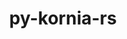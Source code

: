---
title: "py-kornia-rs"
layout: cache
categories: [package, develop]
meta: {"compilers": ["apple-clang@=15.0.0", "gcc@=13.2.0"], "num_specs": 62, "num_specs_by_stack": {"ml-darwin-aarch64-mps": 4, "ml-linux-aarch64-cpu": 16, "ml-linux-aarch64-cuda": 15, "ml-linux-x86_64-cpu": 14, "ml-linux-x86_64-cuda": 11, "root": 62}, "oss": ["ubuntu24.04", "ventura"], "platforms": ["darwin", "linux"], "stacks": ["ml-darwin-aarch64-mps", "ml-linux-aarch64-cpu", "ml-linux-aarch64-cuda", "ml-linux-x86_64-cpu", "ml-linux-x86_64-cuda", "root"], "targets": ["aarch64", "x86_64_v3"], "versions": ["0.1.1"]}
spec_details: [{"compiler": "gcc@=13.2.0", "hash": "2knp5gxfzvgbvl3jy2rg7rybhwzyjkgi", "os": "ubuntu24.04", "platform": "linux", "size": "-", "stacks": ["ml-linux-aarch64-cuda", "root"], "tarball": "https://binaries.spack.io/develop/build_cache/linux-ubuntu24.04-aarch64/gcc-13.2.0/py-kornia-rs-0.1.1/linux-ubuntu24.04-aarch64-gcc-13.2.0-py-kornia-rs-0.1.1-2knp5gxfzvgbvl3jy2rg7rybhwzyjkgi.spack", "target": "aarch64", "variants": ["build_system=python_pip"], "versions": ["0.1.1"]}, {"compiler": "gcc@=13.2.0", "hash": "2lzdggpird36ayz6msnj4f3ad2vr5yyr", "os": "ubuntu24.04", "platform": "linux", "size": "-", "stacks": ["ml-linux-aarch64-cpu", "root"], "tarball": "https://binaries.spack.io/develop/build_cache/linux-ubuntu24.04-aarch64/gcc-13.2.0/py-kornia-rs-0.1.1/linux-ubuntu24.04-aarch64-gcc-13.2.0-py-kornia-rs-0.1.1-2lzdggpird36ayz6msnj4f3ad2vr5yyr.spack", "target": "aarch64", "variants": ["build_system=python_pip"], "versions": ["0.1.1"]}, {"compiler": "gcc@=13.2.0", "hash": "3o6saaeznb6j7dvxfmyw4skojcsh4ko2", "os": "ubuntu24.04", "platform": "linux", "size": "-", "stacks": ["ml-linux-x86_64-cuda", "root"], "tarball": "https://binaries.spack.io/develop/build_cache/linux-ubuntu24.04-x86_64_v3/gcc-13.2.0/py-kornia-rs-0.1.1/linux-ubuntu24.04-x86_64_v3-gcc-13.2.0-py-kornia-rs-0.1.1-3o6saaeznb6j7dvxfmyw4skojcsh4ko2.spack", "target": "x86_64_v3", "variants": ["build_system=python_pip"], "versions": ["0.1.1"]}, {"compiler": "gcc@=13.2.0", "hash": "4arl3ooktsy3vave6a62vxptnl7synfv", "os": "ubuntu24.04", "platform": "linux", "size": "-", "stacks": ["ml-linux-aarch64-cpu", "root"], "tarball": "https://binaries.spack.io/develop/build_cache/linux-ubuntu24.04-aarch64/gcc-13.2.0/py-kornia-rs-0.1.1/linux-ubuntu24.04-aarch64-gcc-13.2.0-py-kornia-rs-0.1.1-4arl3ooktsy3vave6a62vxptnl7synfv.spack", "target": "aarch64", "variants": ["build_system=python_pip"], "versions": ["0.1.1"]}, {"compiler": "gcc@=13.2.0", "hash": "4datojifztge6dvhhxxd5ndyo6emmuta", "os": "ubuntu24.04", "platform": "linux", "size": "-", "stacks": ["ml-linux-aarch64-cuda", "root"], "tarball": "https://binaries.spack.io/develop/build_cache/linux-ubuntu24.04-aarch64/gcc-13.2.0/py-kornia-rs-0.1.1/linux-ubuntu24.04-aarch64-gcc-13.2.0-py-kornia-rs-0.1.1-4datojifztge6dvhhxxd5ndyo6emmuta.spack", "target": "aarch64", "variants": ["build_system=python_pip"], "versions": ["0.1.1"]}, {"compiler": "gcc@=13.2.0", "hash": "4ge73e5cqpvvwosemae7vbdnwoqjsexy", "os": "ubuntu24.04", "platform": "linux", "size": "-", "stacks": ["ml-linux-x86_64-cuda", "root"], "tarball": "https://binaries.spack.io/develop/build_cache/linux-ubuntu24.04-x86_64_v3/gcc-13.2.0/py-kornia-rs-0.1.1/linux-ubuntu24.04-x86_64_v3-gcc-13.2.0-py-kornia-rs-0.1.1-4ge73e5cqpvvwosemae7vbdnwoqjsexy.spack", "target": "x86_64_v3", "variants": ["build_system=python_pip"], "versions": ["0.1.1"]}, {"compiler": "gcc@=13.2.0", "hash": "527gajkycjkskh5tgm2b4okgsvfypomf", "os": "ubuntu24.04", "platform": "linux", "size": "-", "stacks": ["ml-linux-aarch64-cpu", "root"], "tarball": "https://binaries.spack.io/develop/build_cache/linux-ubuntu24.04-aarch64/gcc-13.2.0/py-kornia-rs-0.1.1/linux-ubuntu24.04-aarch64-gcc-13.2.0-py-kornia-rs-0.1.1-527gajkycjkskh5tgm2b4okgsvfypomf.spack", "target": "aarch64", "variants": ["build_system=python_pip"], "versions": ["0.1.1"]}, {"compiler": "gcc@=13.2.0", "hash": "54bw5wmck4pze6o4ntswehmugakpi7dn", "os": "ubuntu24.04", "platform": "linux", "size": "-", "stacks": ["ml-linux-aarch64-cpu", "root"], "tarball": "https://binaries.spack.io/develop/build_cache/linux-ubuntu24.04-aarch64/gcc-13.2.0/py-kornia-rs-0.1.1/linux-ubuntu24.04-aarch64-gcc-13.2.0-py-kornia-rs-0.1.1-54bw5wmck4pze6o4ntswehmugakpi7dn.spack", "target": "aarch64", "variants": ["build_system=python_pip"], "versions": ["0.1.1"]}, {"compiler": "gcc@=13.2.0", "hash": "5mbcvonk46lcxmtpslucv5ze3jbirsbm", "os": "ubuntu24.04", "platform": "linux", "size": "-", "stacks": ["ml-linux-aarch64-cpu", "root"], "tarball": "https://binaries.spack.io/develop/build_cache/linux-ubuntu24.04-aarch64/gcc-13.2.0/py-kornia-rs-0.1.1/linux-ubuntu24.04-aarch64-gcc-13.2.0-py-kornia-rs-0.1.1-5mbcvonk46lcxmtpslucv5ze3jbirsbm.spack", "target": "aarch64", "variants": ["build_system=python_pip"], "versions": ["0.1.1"]}, {"compiler": "gcc@=13.2.0", "hash": "5nr3jpae6ygg4cia5tiqhcsv4pb54aaa", "os": "ubuntu24.04", "platform": "linux", "size": "-", "stacks": ["ml-linux-aarch64-cpu", "root"], "tarball": "https://binaries.spack.io/develop/build_cache/linux-ubuntu24.04-aarch64/gcc-13.2.0/py-kornia-rs-0.1.1/linux-ubuntu24.04-aarch64-gcc-13.2.0-py-kornia-rs-0.1.1-5nr3jpae6ygg4cia5tiqhcsv4pb54aaa.spack", "target": "aarch64", "variants": ["build_system=python_pip"], "versions": ["0.1.1"]}, {"compiler": "gcc@=13.2.0", "hash": "5q4w6a7g7f2xjltwl5fktvny7ygidmxv", "os": "ubuntu24.04", "platform": "linux", "size": "-", "stacks": ["ml-linux-aarch64-cpu", "root"], "tarball": "https://binaries.spack.io/develop/build_cache/linux-ubuntu24.04-aarch64/gcc-13.2.0/py-kornia-rs-0.1.1/linux-ubuntu24.04-aarch64-gcc-13.2.0-py-kornia-rs-0.1.1-5q4w6a7g7f2xjltwl5fktvny7ygidmxv.spack", "target": "aarch64", "variants": ["build_system=python_pip"], "versions": ["0.1.1"]}, {"compiler": "gcc@=13.2.0", "hash": "6mzmlahytgxctocelosgnfjpwl6k26pf", "os": "ubuntu24.04", "platform": "linux", "size": "-", "stacks": ["root"], "tarball": "https://binaries.spack.io/develop/build_cache/linux-ubuntu24.04-x86_64_v3/gcc-13.2.0/py-kornia-rs-0.1.1/linux-ubuntu24.04-x86_64_v3-gcc-13.2.0-py-kornia-rs-0.1.1-6mzmlahytgxctocelosgnfjpwl6k26pf.spack", "target": "x86_64_v3", "variants": ["build_system=python_pip"], "versions": ["0.1.1"]}, {"compiler": "gcc@=13.2.0", "hash": "6rmnvgyvv7ql5lhxhakfeot4xonmoxug", "os": "ubuntu24.04", "platform": "linux", "size": "-", "stacks": ["ml-linux-aarch64-cuda", "root"], "tarball": "https://binaries.spack.io/develop/build_cache/linux-ubuntu24.04-aarch64/gcc-13.2.0/py-kornia-rs-0.1.1/linux-ubuntu24.04-aarch64-gcc-13.2.0-py-kornia-rs-0.1.1-6rmnvgyvv7ql5lhxhakfeot4xonmoxug.spack", "target": "aarch64", "variants": ["build_system=python_pip"], "versions": ["0.1.1"]}, {"compiler": "gcc@=13.2.0", "hash": "75jdihaeymhm5zxxe7zbbgv2foromfmk", "os": "ubuntu24.04", "platform": "linux", "size": "-", "stacks": ["ml-linux-x86_64-cpu", "root"], "tarball": "https://binaries.spack.io/develop/build_cache/linux-ubuntu24.04-x86_64_v3/gcc-13.2.0/py-kornia-rs-0.1.1/linux-ubuntu24.04-x86_64_v3-gcc-13.2.0-py-kornia-rs-0.1.1-75jdihaeymhm5zxxe7zbbgv2foromfmk.spack", "target": "x86_64_v3", "variants": ["build_system=python_pip"], "versions": ["0.1.1"]}, {"compiler": "gcc@=13.2.0", "hash": "75lqxmwbp7cxd22cu6k7cd2hinmzy4rd", "os": "ubuntu24.04", "platform": "linux", "size": "-", "stacks": ["ml-linux-aarch64-cuda", "root"], "tarball": "https://binaries.spack.io/develop/build_cache/linux-ubuntu24.04-aarch64/gcc-13.2.0/py-kornia-rs-0.1.1/linux-ubuntu24.04-aarch64-gcc-13.2.0-py-kornia-rs-0.1.1-75lqxmwbp7cxd22cu6k7cd2hinmzy4rd.spack", "target": "aarch64", "variants": ["build_system=python_pip"], "versions": ["0.1.1"]}, {"compiler": "gcc@=13.2.0", "hash": "7suinooycztchhi3uuzjpohnnbaebt7g", "os": "ubuntu24.04", "platform": "linux", "size": "-", "stacks": ["ml-linux-x86_64-cuda", "root"], "tarball": "https://binaries.spack.io/develop/build_cache/linux-ubuntu24.04-x86_64_v3/gcc-13.2.0/py-kornia-rs-0.1.1/linux-ubuntu24.04-x86_64_v3-gcc-13.2.0-py-kornia-rs-0.1.1-7suinooycztchhi3uuzjpohnnbaebt7g.spack", "target": "x86_64_v3", "variants": ["build_system=python_pip"], "versions": ["0.1.1"]}, {"compiler": "gcc@=13.2.0", "hash": "a6gvvns6cjsglgrgdcaaqjh3cpamvs4e", "os": "ubuntu24.04", "platform": "linux", "size": "-", "stacks": ["ml-linux-x86_64-cpu", "root"], "tarball": "https://binaries.spack.io/develop/build_cache/linux-ubuntu24.04-x86_64_v3/gcc-13.2.0/py-kornia-rs-0.1.1/linux-ubuntu24.04-x86_64_v3-gcc-13.2.0-py-kornia-rs-0.1.1-a6gvvns6cjsglgrgdcaaqjh3cpamvs4e.spack", "target": "x86_64_v3", "variants": ["build_system=python_pip"], "versions": ["0.1.1"]}, {"compiler": "gcc@=13.2.0", "hash": "alq5rj4o2ei7myw3l7k67bjms7s2gzx2", "os": "ubuntu24.04", "platform": "linux", "size": "-", "stacks": ["ml-linux-aarch64-cuda", "root"], "tarball": "https://binaries.spack.io/develop/build_cache/linux-ubuntu24.04-aarch64/gcc-13.2.0/py-kornia-rs-0.1.1/linux-ubuntu24.04-aarch64-gcc-13.2.0-py-kornia-rs-0.1.1-alq5rj4o2ei7myw3l7k67bjms7s2gzx2.spack", "target": "aarch64", "variants": ["build_system=python_pip"], "versions": ["0.1.1"]}, {"compiler": "gcc@=13.2.0", "hash": "azvrjhtdlby25whcutev45ong3jnccpy", "os": "ubuntu24.04", "platform": "linux", "size": "-", "stacks": ["ml-linux-x86_64-cpu", "root"], "tarball": "https://binaries.spack.io/develop/build_cache/linux-ubuntu24.04-x86_64_v3/gcc-13.2.0/py-kornia-rs-0.1.1/linux-ubuntu24.04-x86_64_v3-gcc-13.2.0-py-kornia-rs-0.1.1-azvrjhtdlby25whcutev45ong3jnccpy.spack", "target": "x86_64_v3", "variants": ["build_system=python_pip"], "versions": ["0.1.1"]}, {"compiler": "gcc@=13.2.0", "hash": "bk4mlq2h2u3iy4wleodlpvuhctpcjas5", "os": "ubuntu24.04", "platform": "linux", "size": "-", "stacks": ["ml-linux-x86_64-cuda", "root"], "tarball": "https://binaries.spack.io/develop/build_cache/linux-ubuntu24.04-x86_64_v3/gcc-13.2.0/py-kornia-rs-0.1.1/linux-ubuntu24.04-x86_64_v3-gcc-13.2.0-py-kornia-rs-0.1.1-bk4mlq2h2u3iy4wleodlpvuhctpcjas5.spack", "target": "x86_64_v3", "variants": ["build_system=python_pip"], "versions": ["0.1.1"]}, {"compiler": "gcc@=13.2.0", "hash": "c732xmoewxbniojs5cfd4v3vnrxmdnnf", "os": "ubuntu24.04", "platform": "linux", "size": "-", "stacks": ["ml-linux-aarch64-cpu", "root"], "tarball": "https://binaries.spack.io/develop/build_cache/linux-ubuntu24.04-aarch64/gcc-13.2.0/py-kornia-rs-0.1.1/linux-ubuntu24.04-aarch64-gcc-13.2.0-py-kornia-rs-0.1.1-c732xmoewxbniojs5cfd4v3vnrxmdnnf.spack", "target": "aarch64", "variants": ["build_system=python_pip"], "versions": ["0.1.1"]}, {"compiler": "gcc@=13.2.0", "hash": "cf34jdqljvz75lbht6gbgamuw2kkdmkz", "os": "ubuntu24.04", "platform": "linux", "size": "-", "stacks": ["ml-linux-x86_64-cpu", "root"], "tarball": "https://binaries.spack.io/develop/build_cache/linux-ubuntu24.04-x86_64_v3/gcc-13.2.0/py-kornia-rs-0.1.1/linux-ubuntu24.04-x86_64_v3-gcc-13.2.0-py-kornia-rs-0.1.1-cf34jdqljvz75lbht6gbgamuw2kkdmkz.spack", "target": "x86_64_v3", "variants": ["build_system=python_pip"], "versions": ["0.1.1"]}, {"compiler": "gcc@=13.2.0", "hash": "dkrsczqabt6lutvss457ew6sy7jgwjje", "os": "ubuntu24.04", "platform": "linux", "size": "-", "stacks": ["ml-linux-x86_64-cpu", "root"], "tarball": "https://binaries.spack.io/develop/build_cache/linux-ubuntu24.04-x86_64_v3/gcc-13.2.0/py-kornia-rs-0.1.1/linux-ubuntu24.04-x86_64_v3-gcc-13.2.0-py-kornia-rs-0.1.1-dkrsczqabt6lutvss457ew6sy7jgwjje.spack", "target": "x86_64_v3", "variants": ["build_system=python_pip"], "versions": ["0.1.1"]}, {"compiler": "gcc@=13.2.0", "hash": "ehdfzhxrqz2sxaitqzwj2unn3r7wtseg", "os": "ubuntu24.04", "platform": "linux", "size": "-", "stacks": ["ml-linux-aarch64-cpu", "root"], "tarball": "https://binaries.spack.io/develop/build_cache/linux-ubuntu24.04-aarch64/gcc-13.2.0/py-kornia-rs-0.1.1/linux-ubuntu24.04-aarch64-gcc-13.2.0-py-kornia-rs-0.1.1-ehdfzhxrqz2sxaitqzwj2unn3r7wtseg.spack", "target": "aarch64", "variants": ["build_system=python_pip"], "versions": ["0.1.1"]}, {"compiler": "gcc@=13.2.0", "hash": "evdtm7x4qqg6sc7fxzkl67a5z5hpeq4u", "os": "ubuntu24.04", "platform": "linux", "size": "-", "stacks": ["ml-linux-x86_64-cuda", "root"], "tarball": "https://binaries.spack.io/develop/build_cache/linux-ubuntu24.04-x86_64_v3/gcc-13.2.0/py-kornia-rs-0.1.1/linux-ubuntu24.04-x86_64_v3-gcc-13.2.0-py-kornia-rs-0.1.1-evdtm7x4qqg6sc7fxzkl67a5z5hpeq4u.spack", "target": "x86_64_v3", "variants": ["build_system=python_pip"], "versions": ["0.1.1"]}, {"compiler": "gcc@=13.2.0", "hash": "fzquvqwuvendcb5vu7byj32wgbett5r6", "os": "ubuntu24.04", "platform": "linux", "size": "-", "stacks": ["root"], "tarball": "https://binaries.spack.io/develop/build_cache/linux-ubuntu24.04-aarch64/gcc-13.2.0/py-kornia-rs-0.1.1/linux-ubuntu24.04-aarch64-gcc-13.2.0-py-kornia-rs-0.1.1-fzquvqwuvendcb5vu7byj32wgbett5r6.spack", "target": "aarch64", "variants": ["build_system=python_pip"], "versions": ["0.1.1"]}, {"compiler": "gcc@=13.2.0", "hash": "h5jazcy2bdgatggs7c75dbogs52y3vy4", "os": "ubuntu24.04", "platform": "linux", "size": "-", "stacks": ["ml-linux-x86_64-cuda", "root"], "tarball": "https://binaries.spack.io/develop/build_cache/linux-ubuntu24.04-x86_64_v3/gcc-13.2.0/py-kornia-rs-0.1.1/linux-ubuntu24.04-x86_64_v3-gcc-13.2.0-py-kornia-rs-0.1.1-h5jazcy2bdgatggs7c75dbogs52y3vy4.spack", "target": "x86_64_v3", "variants": ["build_system=python_pip"], "versions": ["0.1.1"]}, {"compiler": "gcc@=13.2.0", "hash": "hbvwggh7acaxu5p4hma4bz546bwghaob", "os": "ubuntu24.04", "platform": "linux", "size": "-", "stacks": ["ml-linux-x86_64-cuda", "root"], "tarball": "https://binaries.spack.io/develop/build_cache/linux-ubuntu24.04-x86_64_v3/gcc-13.2.0/py-kornia-rs-0.1.1/linux-ubuntu24.04-x86_64_v3-gcc-13.2.0-py-kornia-rs-0.1.1-hbvwggh7acaxu5p4hma4bz546bwghaob.spack", "target": "x86_64_v3", "variants": ["build_system=python_pip"], "versions": ["0.1.1"]}, {"compiler": "gcc@=13.2.0", "hash": "hrduzucm5umfimbbnsslg6mmozmmuluy", "os": "ubuntu24.04", "platform": "linux", "size": "-", "stacks": ["ml-linux-aarch64-cpu", "root"], "tarball": "https://binaries.spack.io/develop/build_cache/linux-ubuntu24.04-aarch64/gcc-13.2.0/py-kornia-rs-0.1.1/linux-ubuntu24.04-aarch64-gcc-13.2.0-py-kornia-rs-0.1.1-hrduzucm5umfimbbnsslg6mmozmmuluy.spack", "target": "aarch64", "variants": ["build_system=python_pip"], "versions": ["0.1.1"]}, {"compiler": "gcc@=13.2.0", "hash": "izrrgqilgtmlfi7z4gsimrrt3h77r4og", "os": "ubuntu24.04", "platform": "linux", "size": "-", "stacks": ["ml-linux-x86_64-cuda", "root"], "tarball": "https://binaries.spack.io/develop/build_cache/linux-ubuntu24.04-x86_64_v3/gcc-13.2.0/py-kornia-rs-0.1.1/linux-ubuntu24.04-x86_64_v3-gcc-13.2.0-py-kornia-rs-0.1.1-izrrgqilgtmlfi7z4gsimrrt3h77r4og.spack", "target": "x86_64_v3", "variants": ["build_system=python_pip"], "versions": ["0.1.1"]}, {"compiler": "gcc@=13.2.0", "hash": "ja4pate74kkh3mlquurnmdbx2525elyf", "os": "ubuntu24.04", "platform": "linux", "size": "-", "stacks": ["ml-linux-x86_64-cpu", "root"], "tarball": "https://binaries.spack.io/develop/build_cache/linux-ubuntu24.04-x86_64_v3/gcc-13.2.0/py-kornia-rs-0.1.1/linux-ubuntu24.04-x86_64_v3-gcc-13.2.0-py-kornia-rs-0.1.1-ja4pate74kkh3mlquurnmdbx2525elyf.spack", "target": "x86_64_v3", "variants": ["build_system=python_pip"], "versions": ["0.1.1"]}, {"compiler": "gcc@=13.2.0", "hash": "je5l6nfvkvhoilhihgrrs6lyw25bho3s", "os": "ubuntu24.04", "platform": "linux", "size": "-", "stacks": ["ml-linux-aarch64-cpu", "root"], "tarball": "https://binaries.spack.io/develop/build_cache/linux-ubuntu24.04-aarch64/gcc-13.2.0/py-kornia-rs-0.1.1/linux-ubuntu24.04-aarch64-gcc-13.2.0-py-kornia-rs-0.1.1-je5l6nfvkvhoilhihgrrs6lyw25bho3s.spack", "target": "aarch64", "variants": ["build_system=python_pip"], "versions": ["0.1.1"]}, {"compiler": "gcc@=13.2.0", "hash": "jgtadhb5kw6qyhotmnhlx7m5wbxipl6k", "os": "ubuntu24.04", "platform": "linux", "size": "-", "stacks": ["ml-linux-aarch64-cuda", "root"], "tarball": "https://binaries.spack.io/develop/build_cache/linux-ubuntu24.04-aarch64/gcc-13.2.0/py-kornia-rs-0.1.1/linux-ubuntu24.04-aarch64-gcc-13.2.0-py-kornia-rs-0.1.1-jgtadhb5kw6qyhotmnhlx7m5wbxipl6k.spack", "target": "aarch64", "variants": ["build_system=python_pip"], "versions": ["0.1.1"]}, {"compiler": "gcc@=13.2.0", "hash": "jtoxzkhapcnw4qh3btmmxuamtwrd7pcx", "os": "ubuntu24.04", "platform": "linux", "size": "-", "stacks": ["ml-linux-x86_64-cpu", "root"], "tarball": "https://binaries.spack.io/develop/build_cache/linux-ubuntu24.04-x86_64_v3/gcc-13.2.0/py-kornia-rs-0.1.1/linux-ubuntu24.04-x86_64_v3-gcc-13.2.0-py-kornia-rs-0.1.1-jtoxzkhapcnw4qh3btmmxuamtwrd7pcx.spack", "target": "x86_64_v3", "variants": ["build_system=python_pip"], "versions": ["0.1.1"]}, {"compiler": "gcc@=13.2.0", "hash": "kzhbcv7chaovnnfyd7uqz4y4zalzpq5t", "os": "ubuntu24.04", "platform": "linux", "size": "-", "stacks": ["ml-linux-x86_64-cpu", "root"], "tarball": "https://binaries.spack.io/develop/build_cache/linux-ubuntu24.04-x86_64_v3/gcc-13.2.0/py-kornia-rs-0.1.1/linux-ubuntu24.04-x86_64_v3-gcc-13.2.0-py-kornia-rs-0.1.1-kzhbcv7chaovnnfyd7uqz4y4zalzpq5t.spack", "target": "x86_64_v3", "variants": ["build_system=python_pip"], "versions": ["0.1.1"]}, {"compiler": "gcc@=13.2.0", "hash": "l3n23ny4ye24henb6rnyqlunvmu44kk4", "os": "ubuntu24.04", "platform": "linux", "size": "-", "stacks": ["ml-linux-aarch64-cpu", "root"], "tarball": "https://binaries.spack.io/develop/build_cache/linux-ubuntu24.04-aarch64/gcc-13.2.0/py-kornia-rs-0.1.1/linux-ubuntu24.04-aarch64-gcc-13.2.0-py-kornia-rs-0.1.1-l3n23ny4ye24henb6rnyqlunvmu44kk4.spack", "target": "aarch64", "variants": ["build_system=python_pip"], "versions": ["0.1.1"]}, {"compiler": "gcc@=13.2.0", "hash": "l3ptihoxgpzhw6qplnocdju5ijrogzbs", "os": "ubuntu24.04", "platform": "linux", "size": "-", "stacks": ["ml-linux-x86_64-cpu", "root"], "tarball": "https://binaries.spack.io/develop/build_cache/linux-ubuntu24.04-x86_64_v3/gcc-13.2.0/py-kornia-rs-0.1.1/linux-ubuntu24.04-x86_64_v3-gcc-13.2.0-py-kornia-rs-0.1.1-l3ptihoxgpzhw6qplnocdju5ijrogzbs.spack", "target": "x86_64_v3", "variants": ["build_system=python_pip"], "versions": ["0.1.1"]}, {"compiler": "gcc@=13.2.0", "hash": "lakiqy6iwobdmj64fqjx2ej3vstlzy6f", "os": "ubuntu24.04", "platform": "linux", "size": "-", "stacks": ["ml-linux-aarch64-cpu", "root"], "tarball": "https://binaries.spack.io/develop/build_cache/linux-ubuntu24.04-aarch64/gcc-13.2.0/py-kornia-rs-0.1.1/linux-ubuntu24.04-aarch64-gcc-13.2.0-py-kornia-rs-0.1.1-lakiqy6iwobdmj64fqjx2ej3vstlzy6f.spack", "target": "aarch64", "variants": ["build_system=python_pip"], "versions": ["0.1.1"]}, {"compiler": "gcc@=13.2.0", "hash": "li5bcojnonx77rq4juyh2ce22jvqjtqu", "os": "ubuntu24.04", "platform": "linux", "size": "-", "stacks": ["ml-linux-x86_64-cuda", "root"], "tarball": "https://binaries.spack.io/develop/build_cache/linux-ubuntu24.04-x86_64_v3/gcc-13.2.0/py-kornia-rs-0.1.1/linux-ubuntu24.04-x86_64_v3-gcc-13.2.0-py-kornia-rs-0.1.1-li5bcojnonx77rq4juyh2ce22jvqjtqu.spack", "target": "x86_64_v3", "variants": ["build_system=python_pip"], "versions": ["0.1.1"]}, {"compiler": "gcc@=13.2.0", "hash": "mgtl3mqebmsg4wto2ojzutby3yugthrb", "os": "ubuntu24.04", "platform": "linux", "size": "-", "stacks": ["ml-linux-x86_64-cpu", "root"], "tarball": "https://binaries.spack.io/develop/build_cache/linux-ubuntu24.04-x86_64_v3/gcc-13.2.0/py-kornia-rs-0.1.1/linux-ubuntu24.04-x86_64_v3-gcc-13.2.0-py-kornia-rs-0.1.1-mgtl3mqebmsg4wto2ojzutby3yugthrb.spack", "target": "x86_64_v3", "variants": ["build_system=python_pip"], "versions": ["0.1.1"]}, {"compiler": "gcc@=13.2.0", "hash": "mhlzczlwtwg7bejehx5ktqpq4xdvzbq6", "os": "ubuntu24.04", "platform": "linux", "size": "-", "stacks": ["ml-linux-aarch64-cuda", "root"], "tarball": "https://binaries.spack.io/develop/build_cache/linux-ubuntu24.04-aarch64/gcc-13.2.0/py-kornia-rs-0.1.1/linux-ubuntu24.04-aarch64-gcc-13.2.0-py-kornia-rs-0.1.1-mhlzczlwtwg7bejehx5ktqpq4xdvzbq6.spack", "target": "aarch64", "variants": ["build_system=python_pip"], "versions": ["0.1.1"]}, {"compiler": "gcc@=13.2.0", "hash": "muk4mrwa3wystttqpebe7q3ixvpe4obd", "os": "ubuntu24.04", "platform": "linux", "size": "-", "stacks": ["ml-linux-aarch64-cuda", "root"], "tarball": "https://binaries.spack.io/develop/build_cache/linux-ubuntu24.04-aarch64/gcc-13.2.0/py-kornia-rs-0.1.1/linux-ubuntu24.04-aarch64-gcc-13.2.0-py-kornia-rs-0.1.1-muk4mrwa3wystttqpebe7q3ixvpe4obd.spack", "target": "aarch64", "variants": ["build_system=python_pip"], "versions": ["0.1.1"]}, {"compiler": "gcc@=13.2.0", "hash": "nsa3slwdthtxmtgw3gvevbwuajxs34f3", "os": "ubuntu24.04", "platform": "linux", "size": "-", "stacks": ["ml-linux-aarch64-cuda", "root"], "tarball": "https://binaries.spack.io/develop/build_cache/linux-ubuntu24.04-aarch64/gcc-13.2.0/py-kornia-rs-0.1.1/linux-ubuntu24.04-aarch64-gcc-13.2.0-py-kornia-rs-0.1.1-nsa3slwdthtxmtgw3gvevbwuajxs34f3.spack", "target": "aarch64", "variants": ["build_system=python_pip"], "versions": ["0.1.1"]}, {"compiler": "gcc@=13.2.0", "hash": "nvfgcgbyz4ly2feowtftory6aushsby5", "os": "ubuntu24.04", "platform": "linux", "size": "-", "stacks": ["ml-linux-aarch64-cuda", "root"], "tarball": "https://binaries.spack.io/develop/build_cache/linux-ubuntu24.04-aarch64/gcc-13.2.0/py-kornia-rs-0.1.1/linux-ubuntu24.04-aarch64-gcc-13.2.0-py-kornia-rs-0.1.1-nvfgcgbyz4ly2feowtftory6aushsby5.spack", "target": "aarch64", "variants": ["build_system=python_pip"], "versions": ["0.1.1"]}, {"compiler": "gcc@=13.2.0", "hash": "p233cc2ljr3emup663kr2btyktgjtewe", "os": "ubuntu24.04", "platform": "linux", "size": "-", "stacks": ["ml-linux-aarch64-cuda", "root"], "tarball": "https://binaries.spack.io/develop/build_cache/linux-ubuntu24.04-aarch64/gcc-13.2.0/py-kornia-rs-0.1.1/linux-ubuntu24.04-aarch64-gcc-13.2.0-py-kornia-rs-0.1.1-p233cc2ljr3emup663kr2btyktgjtewe.spack", "target": "aarch64", "variants": ["build_system=python_pip"], "versions": ["0.1.1"]}, {"compiler": "apple-clang@=15.0.0", "hash": "plass7f3frsj2uhtuavllof5evdvtopz", "os": "ventura", "platform": "darwin", "size": "-", "stacks": ["ml-darwin-aarch64-mps", "root"], "tarball": "https://binaries.spack.io/develop/build_cache/darwin-ventura-aarch64/apple-clang-15.0.0/py-kornia-rs-0.1.1/darwin-ventura-aarch64-apple-clang-15.0.0-py-kornia-rs-0.1.1-plass7f3frsj2uhtuavllof5evdvtopz.spack", "target": "aarch64", "variants": ["build_system=python_pip"], "versions": ["0.1.1"]}, {"compiler": "apple-clang@=15.0.0", "hash": "qjdcnjgfyzfzjkixeqr36tzc7emvskrf", "os": "ventura", "platform": "darwin", "size": "-", "stacks": ["ml-darwin-aarch64-mps", "root"], "tarball": "https://binaries.spack.io/develop/build_cache/darwin-ventura-aarch64/apple-clang-15.0.0/py-kornia-rs-0.1.1/darwin-ventura-aarch64-apple-clang-15.0.0-py-kornia-rs-0.1.1-qjdcnjgfyzfzjkixeqr36tzc7emvskrf.spack", "target": "aarch64", "variants": ["build_system=python_pip"], "versions": ["0.1.1"]}, {"compiler": "gcc@=13.2.0", "hash": "qmvgganh5gwlc4xkg52iif47wjl4uern", "os": "ubuntu24.04", "platform": "linux", "size": "-", "stacks": ["ml-linux-aarch64-cuda", "root"], "tarball": "https://binaries.spack.io/develop/build_cache/linux-ubuntu24.04-aarch64/gcc-13.2.0/py-kornia-rs-0.1.1/linux-ubuntu24.04-aarch64-gcc-13.2.0-py-kornia-rs-0.1.1-qmvgganh5gwlc4xkg52iif47wjl4uern.spack", "target": "aarch64", "variants": ["build_system=python_pip"], "versions": ["0.1.1"]}, {"compiler": "gcc@=13.2.0", "hash": "qvyfzpqb63pslnequjp2zaz3d2huuoib", "os": "ubuntu24.04", "platform": "linux", "size": "-", "stacks": ["ml-linux-x86_64-cpu", "root"], "tarball": "https://binaries.spack.io/develop/build_cache/linux-ubuntu24.04-x86_64_v3/gcc-13.2.0/py-kornia-rs-0.1.1/linux-ubuntu24.04-x86_64_v3-gcc-13.2.0-py-kornia-rs-0.1.1-qvyfzpqb63pslnequjp2zaz3d2huuoib.spack", "target": "x86_64_v3", "variants": ["build_system=python_pip"], "versions": ["0.1.1"]}, {"compiler": "gcc@=13.2.0", "hash": "qxoawqwmmsxjga2al2uwu4kjbw4dgcpe", "os": "ubuntu24.04", "platform": "linux", "size": "-", "stacks": ["ml-linux-aarch64-cpu", "root"], "tarball": "https://binaries.spack.io/develop/build_cache/linux-ubuntu24.04-aarch64/gcc-13.2.0/py-kornia-rs-0.1.1/linux-ubuntu24.04-aarch64-gcc-13.2.0-py-kornia-rs-0.1.1-qxoawqwmmsxjga2al2uwu4kjbw4dgcpe.spack", "target": "aarch64", "variants": ["build_system=python_pip"], "versions": ["0.1.1"]}, {"compiler": "apple-clang@=15.0.0", "hash": "rlidmhobbc42w53dhvurfcxzt2lndbez", "os": "ventura", "platform": "darwin", "size": "-", "stacks": ["ml-darwin-aarch64-mps", "root"], "tarball": "https://binaries.spack.io/develop/build_cache/darwin-ventura-aarch64/apple-clang-15.0.0/py-kornia-rs-0.1.1/darwin-ventura-aarch64-apple-clang-15.0.0-py-kornia-rs-0.1.1-rlidmhobbc42w53dhvurfcxzt2lndbez.spack", "target": "aarch64", "variants": ["build_system=python_pip"], "versions": ["0.1.1"]}, {"compiler": "gcc@=13.2.0", "hash": "sdpu355sperfxmtzcb3hlb6we7jqfcum", "os": "ubuntu24.04", "platform": "linux", "size": "-", "stacks": ["ml-linux-aarch64-cpu", "root"], "tarball": "https://binaries.spack.io/develop/build_cache/linux-ubuntu24.04-aarch64/gcc-13.2.0/py-kornia-rs-0.1.1/linux-ubuntu24.04-aarch64-gcc-13.2.0-py-kornia-rs-0.1.1-sdpu355sperfxmtzcb3hlb6we7jqfcum.spack", "target": "aarch64", "variants": ["build_system=python_pip"], "versions": ["0.1.1"]}, {"compiler": "apple-clang@=15.0.0", "hash": "tcxtihpztoc7zg5mztcyzegz5y76o55q", "os": "ventura", "platform": "darwin", "size": "-", "stacks": ["ml-darwin-aarch64-mps", "root"], "tarball": "https://binaries.spack.io/develop/build_cache/darwin-ventura-aarch64/apple-clang-15.0.0/py-kornia-rs-0.1.1/darwin-ventura-aarch64-apple-clang-15.0.0-py-kornia-rs-0.1.1-tcxtihpztoc7zg5mztcyzegz5y76o55q.spack", "target": "aarch64", "variants": ["build_system=python_pip"], "versions": ["0.1.1"]}, {"compiler": "gcc@=13.2.0", "hash": "vmfw4jm6h6xwt5xoqxbgru7jktzhdil4", "os": "ubuntu24.04", "platform": "linux", "size": "-", "stacks": ["ml-linux-aarch64-cpu", "root"], "tarball": "https://binaries.spack.io/develop/build_cache/linux-ubuntu24.04-aarch64/gcc-13.2.0/py-kornia-rs-0.1.1/linux-ubuntu24.04-aarch64-gcc-13.2.0-py-kornia-rs-0.1.1-vmfw4jm6h6xwt5xoqxbgru7jktzhdil4.spack", "target": "aarch64", "variants": ["build_system=python_pip"], "versions": ["0.1.1"]}, {"compiler": "gcc@=13.2.0", "hash": "vs5bnxazu2jk4tbw6e4l6s3v6ye5zxxk", "os": "ubuntu24.04", "platform": "linux", "size": "-", "stacks": ["ml-linux-x86_64-cuda", "root"], "tarball": "https://binaries.spack.io/develop/build_cache/linux-ubuntu24.04-x86_64_v3/gcc-13.2.0/py-kornia-rs-0.1.1/linux-ubuntu24.04-x86_64_v3-gcc-13.2.0-py-kornia-rs-0.1.1-vs5bnxazu2jk4tbw6e4l6s3v6ye5zxxk.spack", "target": "x86_64_v3", "variants": ["build_system=python_pip"], "versions": ["0.1.1"]}, {"compiler": "gcc@=13.2.0", "hash": "wintbssef7vaja6ekzp42fkbeyehnj52", "os": "ubuntu24.04", "platform": "linux", "size": "-", "stacks": ["ml-linux-x86_64-cpu", "root"], "tarball": "https://binaries.spack.io/develop/build_cache/linux-ubuntu24.04-x86_64_v3/gcc-13.2.0/py-kornia-rs-0.1.1/linux-ubuntu24.04-x86_64_v3-gcc-13.2.0-py-kornia-rs-0.1.1-wintbssef7vaja6ekzp42fkbeyehnj52.spack", "target": "x86_64_v3", "variants": ["build_system=python_pip"], "versions": ["0.1.1"]}, {"compiler": "gcc@=13.2.0", "hash": "wuk53gfigihjvj3hod734osewc7567ml", "os": "ubuntu24.04", "platform": "linux", "size": "-", "stacks": ["ml-linux-x86_64-cpu", "root"], "tarball": "https://binaries.spack.io/develop/build_cache/linux-ubuntu24.04-x86_64_v3/gcc-13.2.0/py-kornia-rs-0.1.1/linux-ubuntu24.04-x86_64_v3-gcc-13.2.0-py-kornia-rs-0.1.1-wuk53gfigihjvj3hod734osewc7567ml.spack", "target": "x86_64_v3", "variants": ["build_system=python_pip"], "versions": ["0.1.1"]}, {"compiler": "gcc@=13.2.0", "hash": "xahnqow4njzsvi7vixkepyo6a2zinj2i", "os": "ubuntu24.04", "platform": "linux", "size": "-", "stacks": ["ml-linux-x86_64-cuda", "root"], "tarball": "https://binaries.spack.io/develop/build_cache/linux-ubuntu24.04-x86_64_v3/gcc-13.2.0/py-kornia-rs-0.1.1/linux-ubuntu24.04-x86_64_v3-gcc-13.2.0-py-kornia-rs-0.1.1-xahnqow4njzsvi7vixkepyo6a2zinj2i.spack", "target": "x86_64_v3", "variants": ["build_system=python_pip"], "versions": ["0.1.1"]}, {"compiler": "gcc@=13.2.0", "hash": "xcen3uavkfmakaah6otqw72mbk5oqnyf", "os": "ubuntu24.04", "platform": "linux", "size": "-", "stacks": ["ml-linux-aarch64-cuda", "root"], "tarball": "https://binaries.spack.io/develop/build_cache/linux-ubuntu24.04-aarch64/gcc-13.2.0/py-kornia-rs-0.1.1/linux-ubuntu24.04-aarch64-gcc-13.2.0-py-kornia-rs-0.1.1-xcen3uavkfmakaah6otqw72mbk5oqnyf.spack", "target": "aarch64", "variants": ["build_system=python_pip"], "versions": ["0.1.1"]}, {"compiler": "gcc@=13.2.0", "hash": "xcwltu66pwrkmu2kz336my3pq4juxkgs", "os": "ubuntu24.04", "platform": "linux", "size": "-", "stacks": ["ml-linux-aarch64-cuda", "root"], "tarball": "https://binaries.spack.io/develop/build_cache/linux-ubuntu24.04-aarch64/gcc-13.2.0/py-kornia-rs-0.1.1/linux-ubuntu24.04-aarch64-gcc-13.2.0-py-kornia-rs-0.1.1-xcwltu66pwrkmu2kz336my3pq4juxkgs.spack", "target": "aarch64", "variants": ["build_system=python_pip"], "versions": ["0.1.1"]}, {"compiler": "gcc@=13.2.0", "hash": "yf4vdzsvstj3m7gcsiisq7j7q2knlb65", "os": "ubuntu24.04", "platform": "linux", "size": "-", "stacks": ["ml-linux-aarch64-cuda", "root"], "tarball": "https://binaries.spack.io/develop/build_cache/linux-ubuntu24.04-aarch64/gcc-13.2.0/py-kornia-rs-0.1.1/linux-ubuntu24.04-aarch64-gcc-13.2.0-py-kornia-rs-0.1.1-yf4vdzsvstj3m7gcsiisq7j7q2knlb65.spack", "target": "aarch64", "variants": ["build_system=python_pip"], "versions": ["0.1.1"]}, {"compiler": "gcc@=13.2.0", "hash": "zseecwua5axddgwpvqxk7bndfhda2itw", "os": "ubuntu24.04", "platform": "linux", "size": "-", "stacks": ["ml-linux-x86_64-cpu", "root"], "tarball": "https://binaries.spack.io/develop/build_cache/linux-ubuntu24.04-x86_64_v3/gcc-13.2.0/py-kornia-rs-0.1.1/linux-ubuntu24.04-x86_64_v3-gcc-13.2.0-py-kornia-rs-0.1.1-zseecwua5axddgwpvqxk7bndfhda2itw.spack", "target": "x86_64_v3", "variants": ["build_system=python_pip"], "versions": ["0.1.1"]}]
---